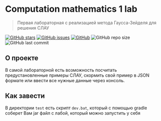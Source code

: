 # Computation mathematics 1 lab 

> Первая лабораторная с реализацией метода Гаусса-Зейделя для решения СЛАУ

[![GitHub stars][stars-shield]][stars-url]
[![GitHub issues][issues-shield]][issues-url]
[![GitHub][license-shield]][license-url]
![GitHub repo size](https://img.shields.io/github/repo-size/burevestnik-png/comp-math-lab1)
![GitHub last commit](https://img.shields.io/github/last-commit/burevestnik-png/comp-math-lab1)

## О проекте
В самой лабораторной есть возможность посчитать предустановленные примеры СЛАУ, скормить свой пример в JSON формате или ввести все нужные данные через консоль.

## Как завести
В директории ```test``` есть скрипт ```dev.bat```, который с помощью gradle соберет Вам jar файл с лабой, который можно запустить у себя

[stars-shield]: https://img.shields.io/github/stars/burevestnik-png/comp-math-lab1?style=social
[stars-url]: https://github.com/burevestnik-png/comp-math-lab1/stargazers
[issues-shield]: https://img.shields.io/github/issues/burevestnik-png/comp-math-lab1
[issues-url]: https://github.com/burevestnik-png/comp-math-lab1/issues
[license-shield]: https://img.shields.io/github/license/burevestnik-png/comp-math-lab1
[license-url]: https://github.com/burevestnik-png/comp-math-lab1/blob/master/LICENSE
